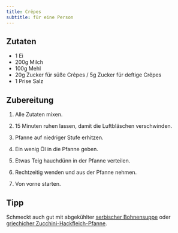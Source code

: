 ```yaml
---
title: Crêpes
subtitle: für eine Person
---
```


## Zutaten
* 1 Ei
* 200g Milch
* 100g Mehl
* 20g Zucker für süße Crêpes / 5g Zucker für deftige Crêpes
* 1 Prise Salz

## Zubereitung
1. Alle Zutaten mixen.
1. 15 Minuten ruhen lassen, damit die Luftbläschen verschwinden.

1. Pfanne auf niedriger Stufe erhitzen.
1. Ein wenig Öl in die Pfanne geben.
1. Etwas Teig hauchdünn in der Pfanne verteilen.
1. Rechtzeitig wenden und aus der Pfanne nehmen.
1. Von vorne starten.

## Tipp
Schmeckt auch gut mit abgekühlter [serbischer Bohnensuppe](/rezepte/serbische-bohnensuppe.md) oder [griechicher Zucchini-Hackfleich-Pfanne](/rezepte/griechische-zucchini-hackfleisch-pfanne.md).
